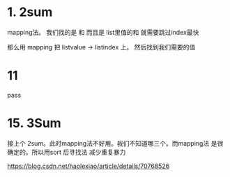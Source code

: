 # 1. 2sum

mapping法。
我们找的是 和 而且是 list里值的和 就需要跳过index最快

那么用
mapping
把 listvalue -> listindex 上。 然后找到我们需要的值


# 11 

pass
# 15. 3Sum
接上个 2sum。此时mapping法不好用。我们不知道哪三个。而mapping法 是很确定的。所以用sort 后寻找法 减少重复暴力

https://blog.csdn.net/haolexiao/article/details/70768526
